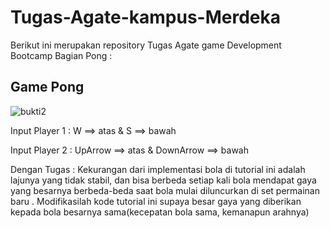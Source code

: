 # Tugas-Agate-kampus-Merdeka

Berikut ini merupakan repository Tugas Agate game Development Bootcamp Bagian Pong :
## Game Pong

![bukti2](https://user-images.githubusercontent.com/85096618/132326259-71b10bd9-6366-444b-9084-dcf598e6d64d.png)

Input Player 1 : W ==> atas & S ==> bawah

Input Player 2 : UpArrow ==> atas & DownArrow ==> bawah

Dengan Tugas : Kekurangan dari implementasi bola di tutorial ini adalah lajunya yang tidak stabil, dan bisa berbeda setiap kali bola mendapat gaya yang besarnya berbeda-beda saat bola mulai diluncurkan di set permainan baru . Modifikasilah kode tutorial ini supaya besar gaya yang diberikan kepada bola besarnya sama(kecepatan bola sama, kemanapun arahnya)
